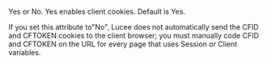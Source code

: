 Yes or No. Yes enables client cookies. Default is Yes.

If you set this attribute to"No", Lucee does not automatically send the CFID and CFTOKEN cookies to the client browser; you must manually code CFID and CFTOKEN on the URL for every page that uses Session or Client variables.